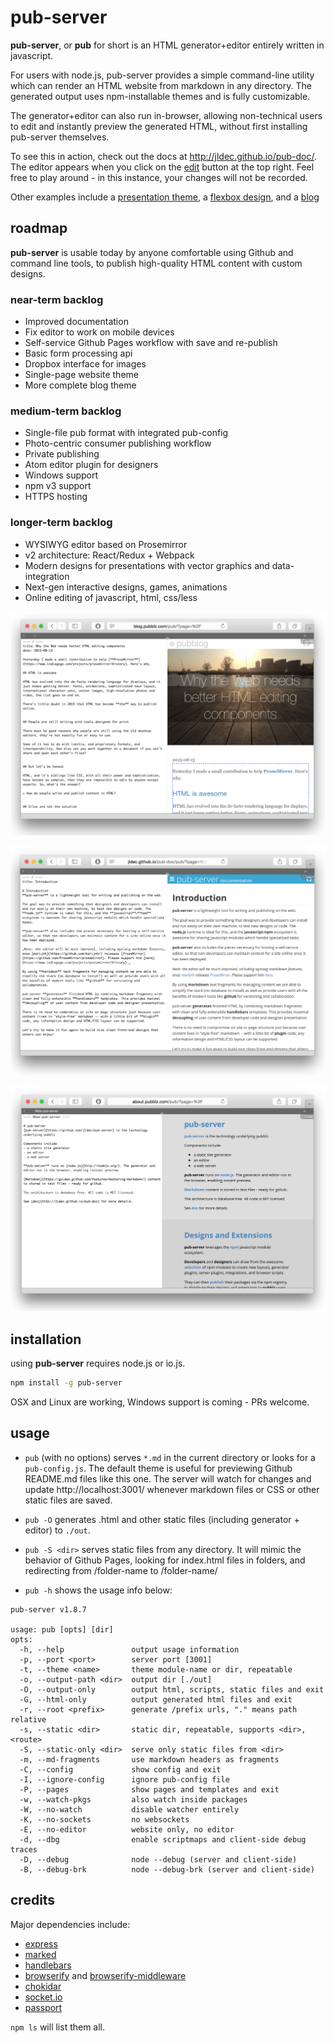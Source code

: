 # pub-server

**pub-server**, or **pub** for short is an HTML generator+editor entirely written in javascript.

For users with node.js, pub-server provides a simple command-line utility which can render an HTML website from markdown in any directory. The generated output uses npm-installable themes and is fully customizable.

The generator+editor can also run in-browser, allowing non-technical users to edit and instantly preview the generated HTML, without first installing pub-server themselves.

To see this in action, check out the docs at http://jldec.github.io/pub-doc/. The editor appears when you click on the [edit](http://jldec.github.io/pub-doc/pub/?page=%2F) button at the top right.
Feel free to play around - in this instance, your changes will not be recorded.

Other examples include a [presentation theme](https://github.com/jldec/pub-sample-deck), a [flexbox design](https://github.com/jldec/pub-theme-brief), and a [blog](http://blog.pubblz.com/)

## roadmap

**pub-server** is usable today by anyone comfortable using Github and command line tools, to publish high-quality HTML content with custom designs.

### near-term backlog
- Improved documentation
- Fix editor to work on mobile devices
- Self-service Github Pages workflow with save and re-publish
- Basic form processing api
- Dropbox interface for images
- Single-page website theme
- More complete blog theme

### medium-term backlog
- Single-file pub format with integrated pub-config
- Photo-centric consumer publishing workflow
- Private publishing
- Atom editor plugin for designers
- Windows support
- npm v3 support
- HTTPS hosting

### longer-term backlog
- WYSIWYG editor based on Prosemirror
- v2 architecture: React/Redux + Webpack
- Modern designs for presentations with vector graphics and data-integration
- Next-gen interactive designs, games, animations
- Online editing of javascript, html, css/less


![](/screenshots/screen1.png)

![](/screenshots/screen.png)

![](/screenshots/screen2.png)

## installation

using **pub-server** requires node.js or io.js.

``` bash
npm install -g pub-server
```

OSX and Linux are working, Windows support is coming - PRs welcome.


## usage

- `pub` (with no options) serves `*.md` in the current directory or looks for a `pub-config.js`. The default theme is useful for previewing Github README.md files like this one. The server will watch for changes and update http://localhost:3001/ whenever markdown files or CSS or other static files are saved.

- `pub -O` generates .html and other static files (including generator + editor) to `./out`.

- `pub -S <dir>` serves static files from any directory. It will mimic the behavior of Github Pages, looking for index.html files in folders, and redirecting from /folder-name to /folder-name/

- `pub -h` shows the usage info below:

```
pub-server v1.8.7

usage: pub [opts] [dir]
opts:
  -h, --help               output usage information
  -p, --port <port>        server port [3001]
  -t, --theme <name>       theme module-name or dir, repeatable
  -o, --output-path <dir>  output dir [./out]
  -O, --output-only        output html, scripts, static files and exit
  -G, --html-only          output generated html files and exit
  -r, --root <prefix>      generate /prefix urls, "." means path relative
  -s, --static <dir>       static dir, repeatable, supports <dir>,<route>
  -S, --static-only <dir>  serve only static files from <dir>
  -m, --md-fragments       use markdown headers as fragments
  -C, --config             show config and exit
  -I, --ignore-config      ignore pub-config file
  -P, --pages              show pages and templates and exit
  -w, --watch-pkgs         also watch inside packages
  -W, --no-watch           disable watcher entirely
  -K, --no-sockets         no websockets
  -E, --no-editor          website only, no editor
  -d, --dbg                enable scriptmaps and client-side debug traces
  -D, --debug              node --debug (server and client-side)
  -B, --debug-brk          node --debug-brk (server and client-side)
```

## credits

Major dependencies include:

- [express](http://expressjs.com/)
- [marked](https://github.com/chjj/marked)
- [handlebars](http://handlebarsjs.com/)
- [browserify](http://browserify.org/) and [browserify-middleware](https://github.com/ForbesLindesay/browserify-middleware)
- [chokidar](https://www.npmjs.com/package/chokidar)
- [socket.io](http://socket.io/)
- [passport](http://passportjs.org/)

`npm ls` will list them all.
